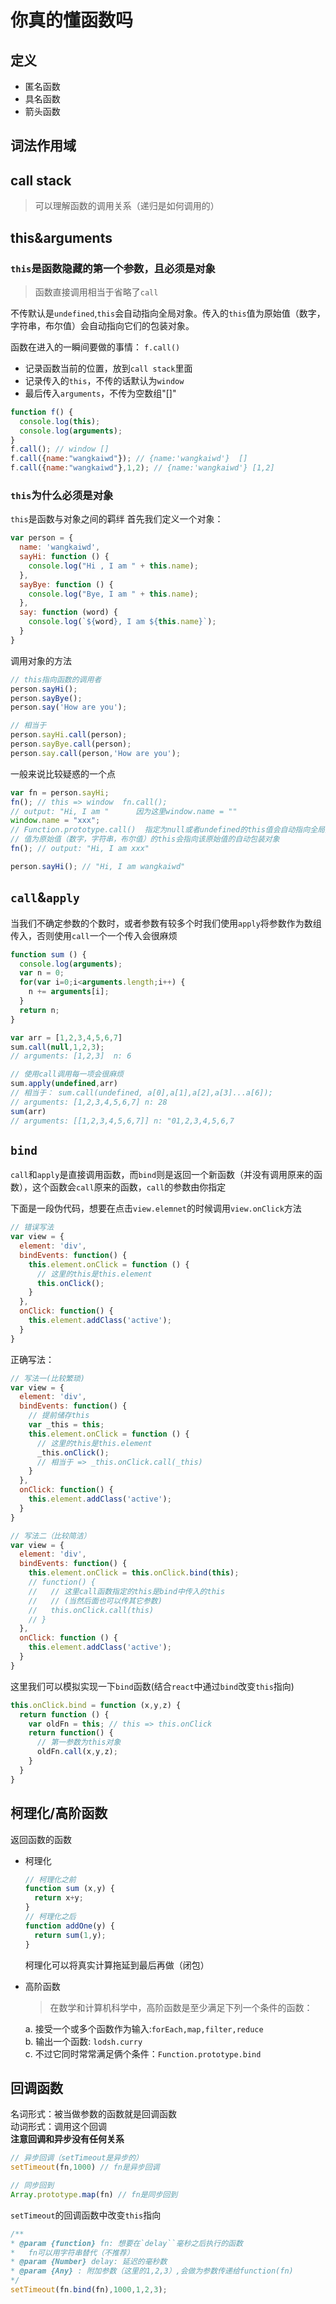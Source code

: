 # 你真的懂函数吗
## 定义
* 匿名函数
* 具名函数
* 箭头函数

## 词法作用域

## call stack
> 可以理解函数的调用关系（递归是如何调用的）

## this&arguments
### `this`是函数隐藏的第一个参数，且必须是对象
> 函数直接调用相当于省略了`call`

不传默认是`undefined`,`this`会自动指向全局对象。传入的`this`值为原始值（数字，字符串，布尔值）会自动指向它们的包装对象。

函数在进入的一瞬间要做的事情：
`f.call()`
* 记录函数当前的位置，放到`call stack`里面
* 记录传入的`this`，不传的话默认为`window`
* 最后传入`arguments`，不传为空数组"[]"
```js
function f() {
  console.log(this);
  console.log(arguments);
}
f.call(); // window []
f.call({name:"wangkaiwd"}); // {name:'wangkaiwd'}  []
f.call({name:"wangkaiwd"},1,2); // {name:'wangkaiwd'} [1,2]
```
### `this`为什么必须是对象
`this`是函数与对象之间的羁绊
首先我们定义一个对象：
```js
var person = {
  name: 'wangkaiwd',
  sayHi: function () {
    console.log("Hi , I am " + this.name);
  },
  sayBye: function () {
    console.log("Bye, I am " + this.name);
  },
  say: function (word) {
    console.log(`${word}, I am ${this.name}`);
  }
}
```
调用对象的方法
```js
// this指向函数的调用者
person.sayHi();
person.sayBye();
person.say('How are you');

// 相当于
person.sayHi.call(person);
person.sayBye.call(person);
person.say.call(person,'How are you');
```
一般来说比较疑惑的一个点
```js
var fn = person.sayHi;
fn(); // this => window  fn.call();
// output: "Hi, I am "      因为这里window.name = ""
window.name = "xxx";
// Function.prototype.call()  指定为null或者undefined的this值会自动指向全局对象window
// 值为原始值（数字，字符串，布尔值）的this会指向该原始值的自动包装对象
fn(); // output: "Hi, I am xxx"

person.sayHi(); // "Hi, I am wangkaiwd"
```

## `call`&`apply`
当我们不确定参数的个数时，或者参数有较多个时我们使用`apply`将参数作为数组传入，否则使用`call`一个一个传入会很麻烦
```js
function sum () {
  console.log(arguments);
  var n = 0;
  for(var i=0;i<arguments.length;i++) {
    n += arguments[i];
  }
  return n;
}

var arr = [1,2,3,4,5,6,7]
sum.call(null,1,2,3);
// arguments: [1,2,3]  n: 6

// 使用call调用每一项会很麻烦
sum.apply(undefined,arr)
// 相当于： sum.call(undefined, a[0],a[1],a[2],a[3]...a[6]);
// arguments: [1,2,3,4,5,6,7] n: 28
sum(arr)
// arguments: [[1,2,3,4,5,6,7]] n: "01,2,3,4,5,6,7
```

## `bind`
`call`和`apply`是直接调用函数，而`bind`则是返回一个新函数（并没有调用原来的函数），这个函数会`call`原来的函数，`call`的参数由你指定

下面是一段伪代码，想要在点击`view.elemnet`的时候调用`view.onClick`方法
```js
// 错误写法
var view = {
  element: 'div',
  bindEvents: function() {
    this.element.onClick = function () {
      // 这里的this是this.element
      this.onClick();
    }
  },
  onClick: function() {
    this.element.addClass('active');
  }
}
```
正确写法：
```js
// 写法一(比较繁琐)
var view = {
  element: 'div',
  bindEvents: function() {
    // 提前储存this
    var _this = this;
    this.element.onClick = function () {
      // 这里的this是this.element
      _this.onClick();
      // 相当于 => _this.onClick.call(_this)
    }
  },
  onClick: function() {
    this.element.addClass('active');
  }
}

// 写法二（比较简洁）
var view = {
  element: 'div',
  bindEvents: function() {
    this.element.onClick = this.onClick.bind(this);
    // function() {
    //   // 这里call函数指定的this是bind中传入的this
    //   // (当然后面也可以传其它参数)
    //   this.onClick.call(this)
    // }
  },
  onClick: function () {
    this.element.addClass('active');
  }
}
```
这里我们可以模拟实现一下`bind`函数(结合`react`中通过`bind`改变`this`指向)
```js
this.onClick.bind = function (x,y,z) {
  return function () {
    var oldFn = this; // this => this.onClick
    return function() {
      // 第一参数为this对象
      oldFn.call(x,y,z);
    }
  }
}
```

## 柯理化/高阶函数
返回函数的函数
* 柯理化
  ```js
  // 柯理化之前
  function sum (x,y) {
    return x+y;
  }
  // 柯理化之后
  function addOne(y) {
    return sum(1,y);
  }
  ```
  柯理化可以将真实计算拖延到最后再做（闭包）
* 高阶函数
  > 在数学和计算机科学中，高阶函数是至少满足下列一个条件的函数：

  a. 接受一个或多个函数作为输入:`forEach,map,filter,reduce`  
  b. 输出一个函数: `lodsh.curry`  
  c. 不过它同时常常满足俩个条件：`Function.prototype.bind`

## 回调函数
名词形式：被当做参数的函数就是回调函数  
动词形式：调用这个回调  
**注意回调和异步没有任何关系**
```js
// 异步回调（setTimeout是异步的）
setTimeout(fn,1000) // fn是异步回调

// 同步回到
Array.prototype.map(fn) // fn是同步回到
```
`setTimeout`的回调函数中改变`this`指向
```js
/** 
* @param {function} fn: 想要在`delay``毫秒之后执行的函数
*   fn可以用字符串替代（不推荐）
* @param {Number} delay: 延迟的毫秒数
* @param {Any} : 附加参数（这里的1,2,3）,会做为参数传递给function(fn)
*/
setTimeout(fn.bind(fn),1000,1,2,3);
```
